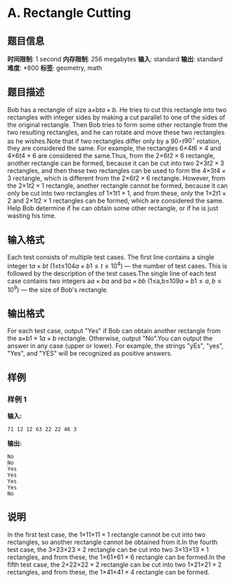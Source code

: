 # A. Rectangle Cutting

## 题目信息

**时间限制**: 1 second
**内存限制**: 256 megabytes
**输入**: standard
**输出**: standard
**难度**: *800
**标签**: geometry, math

## 题目描述

Bob has a rectangle of size a×b$t$$a \times b$. He tries to cut this rectangle into two rectangles with integer sides by making a cut parallel to one of the sides of the original rectangle. Then Bob tries to form some other rectangle from the two resulting rectangles, and he can rotate and move these two rectangles as he wishes.Note that if two rectangles differ only by a 90∘$t$$90^{\circ}$ rotation, they are considered the same. For example, the rectangles 6×4$t$$6 \times 4$ and 4×6$t$$4 \times 6$ are considered the same.Thus, from the 2×6$t$$2 \times 6$ rectangle, another rectangle can be formed, because it can be cut into two 2×3$t$$2 \times 3$ rectangles, and then these two rectangles can be used to form the 4×3$t$$4 \times 3$ rectangle, which is different from the 2×6$t$$2 \times 6$ rectangle. However, from the 2×1$t$$2 \times 1$ rectangle, another rectangle cannot be formed, because it can only be cut into two rectangles of 1×1$t$$1 \times 1$, and from these, only the 1×2$t$$1 \times 2$ and 2×1$t$$2 \times 1$ rectangles can be formed, which are considered the same. Help Bob determine if he can obtain some other rectangle, or if he is just wasting his time.

## 输入格式

Each test consists of multiple test cases. The first line contains a single integer t$a \times b$$t$ (1≤t≤104$a \times b$$1 \leq t \leq 10^4$) — the number of test cases. This is followed by the description of the test cases.The single line of each test case contains two integers a$a \times b$$a$ and b$a \times b$$b$ (1≤a,b≤109$a \times b$$1 \le a, b \le 10^9$) — the size of Bob's rectangle.

## 输出格式

For each test case, output "Yes" if Bob can obtain another rectangle from the a×b$1 \times 1$$a \times b$ rectangle. Otherwise, output "No".You can output the answer in any case (upper or lower). For example, the strings "yEs", "yes", "Yes", and "YES" will be recognized as positive answers.

## 样例

### 样例 1

**输入:**
```
71 12 12 63 22 22 46 3
```

**输出:**
```
No
No
Yes
Yes
Yes
Yes
No
```

## 说明

In the first test case, the 1×11×1$1 \times 1$ rectangle cannot be cut into two rectangles, so another rectangle cannot be obtained from it.In the fourth test case, the 3×23×2$3 \times 2$ rectangle can be cut into two 3×13×1$3 \times 1$ rectangles, and from these, the 1×61×6$1 \times 6$ rectangle can be formed.In the fifth test case, the 2×22×2$2 \times 2$ rectangle can be cut into two 1×21×2$1 \times 2$ rectangles, and from these, the 1×41×4$1 \times 4$ rectangle can be formed.
